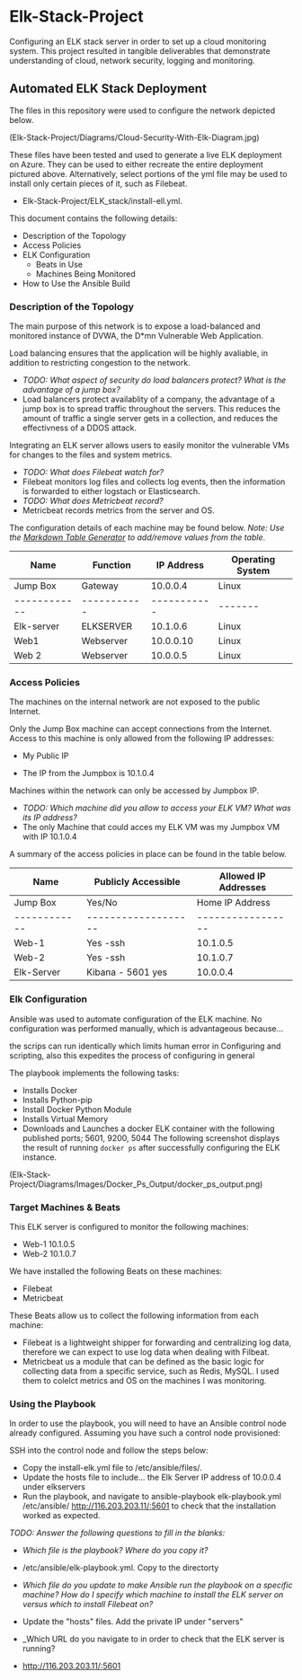 # Elk-Stack-Project
Configuring an ELK stack server in order to set up a cloud monitoring system. This project resulted in tangible deliverables that demonstrate understanding of cloud, network security, logging and monitoring.

## Automated ELK Stack Deployment

The files in this repository were used to configure the network depicted below.

(Elk-Stack-Project/Diagrams/Cloud-Security-With-Elk-Diagram.jpg)

These files have been tested and used to generate a live ELK deployment on Azure. They can be used to either recreate the entire deployment pictured above. Alternatively, select portions of the yml file may be used to install only certain pieces of it, such as Filebeat.

  - Elk-Stack-Project/ELK_stack/install-ell.yml.

This document contains the following details:
- Description of the Topology
- Access Policies
- ELK Configuration
  - Beats in Use
  - Machines Being Monitored
- How to Use the Ansible Build


### Description of the Topology

The main purpose of this network is to expose a load-balanced and monitored instance of DVWA, the D*mn Vulnerable Web Application.

Load balancing ensures that the application will be highly avaliable, in addition to restricting congestion to the network.
- _TODO: What aspect of security do load balancers protect? What is the advantage of a jump box?_
- Load balancers protect availablity of a company, the advantage of a jump box is to spread traffic throughout the servers. This reduces the amount of traffic a single server gets in a collection, and reduces the effectivness of a DDOS attack.

Integrating an ELK server allows users to easily monitor the vulnerable VMs for changes to the files and system metrics.
- _TODO: What does Filebeat watch for?_
- Filebeat monitors log files and collects log events, then the information is forwarded to either logstach or Elasticsearch.
- _TODO: What does Metricbeat record?_
- Metricbeat records metrics from the server and OS.

The configuration details of each machine may be found below.
_Note: Use the [Markdown Table Generator](http://www.tablesgenerator.com/markdown_tables) to add/remove values from the table_.

| Name     | Function | IP Address | Operating System |
|----------|----------|------------|------------------|
 Jump Box   | Gateway   | 10.0.0.4  | Linux |
|------------|-----------|-----------|-------|
| Elk-server | ELKSERVER | 10.1.0.6  | Linux |
| Web1       | Webserver | 10.0.0.10 | Linux |
| Web 2      | Webserver | 10.0.0.5  | Linux |
### Access Policies

The machines on the internal network are not exposed to the public Internet. 

Only the Jump Box machine can accept connections from the Internet. Access to this machine is only allowed from the following IP addresses:
 - My Public IP

- The IP from the Jumpbox is 10.1.0.4

Machines within the network can only be accessed by Jumpbox IP.
- _TODO: Which machine did you allow to access your ELK VM? What was its IP address?_
- The only Machine that could acces my ELK VM was my Jumpbox VM with IP 10.1.0.4

A summary of the access policies in place can be found in the table below.

| Name     | Publicly Accessible | Allowed IP Addresses |
|----------|---------------------|----------------------|
| Jump Box   | Yes/No            | Home IP Address |
|------------|-------------------|-----------------|
| Web-1      | Yes -ssh          | 10.1.0.5        |
| Web-2      | Yes -ssh          | 10.1.0.7        |
| Elk-Server | Kibana - 5601 yes | 10.0.0.4        |

### Elk Configuration

Ansible was used to automate configuration of the ELK machine. No configuration was performed manually, which is advantageous because...

 the scrips can run identically which limits human error in Configuring and scripting, also this expedites the process of configuring in general

The playbook implements the following tasks:
-  Installs Docker
-  Installs Python-pip
- Install Docker Python Module
- Installs Virtual Memory
- Downloads and Launches a docker ELK container with the following published ports; 5601, 9200, 5044
The following screenshot displays the result of running `docker ps` after successfully configuring the ELK instance.

(Elk-Stack-Project/Diagrams/Images/Docker_Ps_Output/docker_ps_output.png)

### Target Machines & Beats
This ELK server is configured to monitor the following machines:
- Web-1 10.1.0.5
- Web-2 10.1.0.7

We have installed the following Beats on these machines:
- Filebeat
- Metricbeat

These Beats allow us to collect the following information from each machine:
- Filebeat is a lightweight shipper for forwarding and centralizing log data, therefore we can expect to use log data when dealing with Filbeat. 
- Metricbeat us a module that can be defined as the basic logic for collecting data from a specific service, such as Redis, MySQL. I used them to colelct metrics and OS on the machines I was monitoring. 

### Using the Playbook
In order to use the playbook, you will need to have an Ansible control node already configured. Assuming you have such a control node provisioned: 

SSH into the control node and follow the steps below:
- Copy the install-elk.yml file to /etc/ansible/files/.
- Update the hosts file to include... the Elk Server IP address of 10.0.0.4 under elkservers
- Run the playbook, and navigate to ansible-playbook elk-playbook.yml /etc/ansible/ http://116.203.203.11/:5601 to check that the installation worked as expected.

_TODO: Answer the following questions to fill in the blanks:_
- _Which file is the playbook? Where do you copy it?_
- /etc/ansible/elk-playbook.yml. Copy to the directorty
- _Which file do you update to make Ansible run the playbook on a specific machine? How do I specify which machine to install the ELK server on versus which to install Filebeat on?_
- Update the "hosts" files. Add the private IP under "servers"

- _Which URL do you navigate to in order to check that the ELK server is running?
- http://116.203.203.11/:5601
